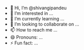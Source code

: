 - 👋 Hi, I’m @shivangipandeu
- 👀 I’m interested in ...
- 🌱 I’m currently learning ...
- 💞️ I’m looking to collaborate on ...
- 📫 How to reach me ...
- 😄 Pronouns: ...
- ⚡ Fun fact: ...

<!---
shivangipandeu/shivangipandeu is a ✨ special ✨ repository because its `README.md` (this file) appears on your GitHub profile.
You can click the Preview link to take a look at your changes.
--->
